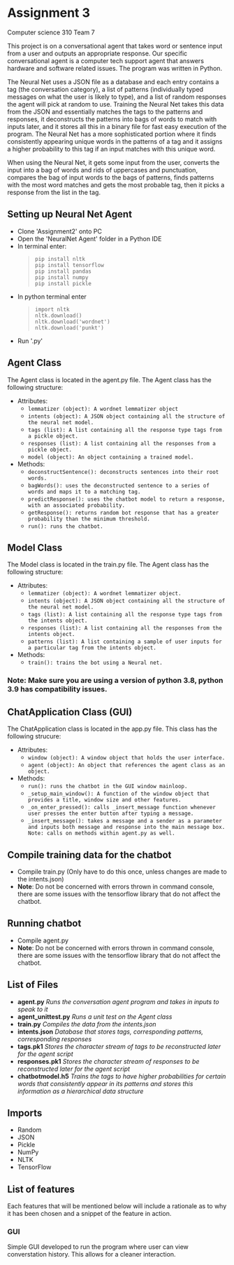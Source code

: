 # Assignment 3
Computer science 310 Team 7

This project is on a conversational agent that takes word or sentence input from a user and outputs an appropriate response. Our specific conversational agent is a computer tech support agent that answers hardware and software related issues. The program was written in Python.

The Neural Net uses a JSON file as a database and each entry contains a tag (the conversation category), a list of patterns (individually typed messages on what the user is likely to type), and a list of random responses the agent will pick at random to use. Training the Neural Net takes this data from the JSON and essentially matches the tags to the patterns and responses, it deconstructs the patterns into bags of words to match with inputs later, and it stores all this in a binary file for fast easy execution of the program. The Neural Net has a more sophisticated portion where it finds consistently appearing unique words in the patterns of a tag and it assigns a higher probability to this tag if an input matches with this unique word.  

When using the Neural Net, it gets some input from the user, converts the input into a bag of words and rids of uppercases and punctuation, compares the bag of input words to the bags of patterns, finds patterns with the most word matches and gets the most probable tag, then it picks a response from the list in the tag. 

## Setting up Neural Net Agent
* Clone 'Assignment2' onto PC  
* Open the 'NeuralNet Agent' folder in a Python IDE  
* In terminal enter: 
  > ```pip install nltk```  
  > ```pip install tensorflow```  
  > ```pip install pandas```  
  > ```pip install numpy```  
  > ```pip install pickle```
* In python terminal enter
  > ```import nltk```  
  > ```nltk.download()```  
  > ```nltk.download('wordnet')```  
  > ```nltk.download('punkt')```
* Run '.py'  
## Agent Class
The Agent class is located in the agent.py file. The Agent class has the following structure:
* Attributes:
  * ```lemmatizer (object): A wordnet lemmatizer object```
  * ```intents (object): A JSON object containing all the structure of the neural net model.```
  * ```tags (list): A list containing all the response type tags from a pickle object.```
  * ```responses (list): A list containing all the responses from a pickle object.```
  * ```model (object): An object containing a trained model.```
* Methods:
  * ```deconstructSentence(): deconstructs sentences into their root words.```
  * ```bagWords(): uses the deconstructed sentence to a series of words and maps it to a matching tag.```
  * ```predictResponse(): uses the chatbot model to return a response, with an associated probability.```
  * ```getResponse(): returns random bot response that has a greater probability than the minimum threshold.```
  * ```run(): runs the chatbot.```
  
## Model Class
The Model class is located in the train.py file. The Agent class has the following structure:
* Attributes:
  * ```lemmatizer (object): A wordnet lemmatizer object.```
  * ```intents (object): A JSON object containing all the structure of the neural net model.```
  * ```tags (list): A list containing all the response type tags from the intents object.```
  * ```responses (list): A list containing all the responses from the intents object.```
  * ```patterns (list): A list containing a sample of user inputs for a particular tag from the intents object.```
* Methods:
  * ```train(): trains the bot using a Neural net.```
### Note: Make sure you are using a version of python 3.8, python 3.9 has compatibility issues.

## ChatApplication Class (GUI)
The ChatApplication class is located in the app.py file. This class has the following strucure:
* Attributes:
  * ```window (object): A window object that holds the user interface.```
  * ```agent (object): An object that references the agent class as an object.```
* Methods:
  * ```run(): runs the chatbot in the GUI window mainloop.```
  * ```_setup_main_window(): A function of the window object that provides a title, window size and other features.```
  * ```_on_enter_pressed(): calls _insert_message function whenever user presses the enter button after typing a message.```
  * ```_insert_message(): takes a message and a sender as a parameter and inputs both message and response into the main message box. Note: calls on methods within agent.py as well.```


## Compile training data for the chatbot
* Compile train.py (Only have to do this once, unless changes are made to the intents.json)
* **Note**: Do not be concerned with errors thrown in command console, there are some issues with the tensorflow library that do not affect the chatbot.

## Running chatbot
* Compile agent.py
* **Note**: Do not be concerned with errors thrown in command console, there are some issues with the tensorflow library that do not affect the chatbot.

## List of Files
* **agent.py** *Runs the conversation agent program and takes in inputs to speak to it*
* **agent_unittest.py** *Runs a unit test on the Agent class*
* **train.py** *Compiles the data from the intents.json*
* **intents.json** *Database that stores tags, corresponding patterns, corresponding responses*
* **tags.pk1** *Stores the character stream of tags to be reconstructed later for the agent script*
* **responses.pk1** *Stores the character stream of responses to be reconstructed later for the agent script*
* **chatbotmodel.h5** *Trains the tags to have higher probabilities for certain words that consistently appear in its patterns and stores this information as a hierarchical data structure*
##  Imports 
* Random
* JSON 
* Pickle
* NumPy
* NLTK
* TensorFlow

## List of features
Each features that will be mentioned below will include a rationale as to why it has been chosen and a snippet of the feature in action.

### GUI
Simple GUI developed to run the program where user can view converstation history. This allows for a cleaner interaction.
